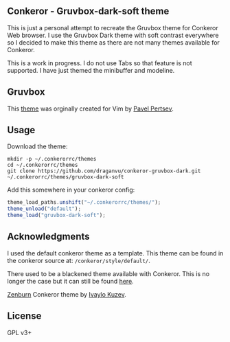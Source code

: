 ## Conkeror - Gruvbox-dark-soft theme

This is just a personal attempt to recreate the Gruvbox theme
for Conkeror Web browser. I use the Gruvbox Dark theme with soft
contrast everywhere so I decided to make this theme as there
are not many themes available for Conkeror.

This is a work in progress. I do not use Tabs so that feature 
is not supported. I have just themed the minibuffer and modeline.

## Gruvbox
This [theme](https://github.com/morhetz/gruvbox) was orginally 
created for Vim by [Pavel Pertsev](https://github.com/morhetz).

## Usage
Download the theme:

```
mkdir -p ~/.conkerorrc/themes
cd ~/.conkerorrc/themes
git clone https://github.com/draganvu/conkeror-gruvbox-dark.git 
~/.conkerorrc/themes/gruvbox-dark-soft
```

Add this somewhere in your conkeror config:

```javascript
theme_load_paths.unshift("~/.conkerorrc/themes/");
theme_unload("default");
theme_load("gruvbox-dark-soft");
```

## Acknowledgments
I used the default conkeror theme as a template. This theme
can be found in the conkeror source at: 
`/conkeror/style/default/`.

There used to be a blackened theme available with Conkeror. 
This is no longer the case but it can still be found 
[here](http://repo.or.cz/conkeror.git/tree/a38b3a3630ebf85a403207b37220cee9790d3a82:/style/blackened).

[Zenburn](https://github.com/ivoarch/conkeror-theme-zenburn) 
Conkeror theme by [Ivaylo Kuzev](https://github.com/ivoarch).

## License
GPL v3+
